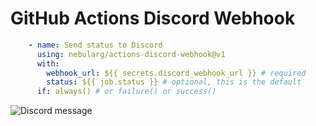 # GitHub Actions Discord Webhook

```yaml
    - name: Send status to Discord
      using: nebularg/actions-discord-webhook@v1
      with:
        webhook_url: ${{ secrets.discord_webhook_url }} # required
        status: ${{ job.status }} # optional, this is the default
      if: always() # or failure() or success()
```

![Discord message](https://raw.githubusercontent.com/nebularg/actions-discord-webhook/master/Screenshot.jpg)
